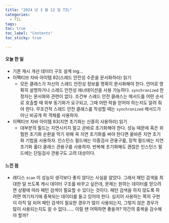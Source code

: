 ```yaml
---
title: "2024 년 3 월 12 일 TIL"
categories:
  - TIL
tags:
toc: true
toc_label: "Contents"
toc_sticky: true

---
```


#### 오늘 한 일

* 기존 캐시 개선 데이터 구조 설계 ing...
* 이펙티브 자바 아이템 82(스레드 안전성 수준을 문서화하라) 읽기
  * 모든 클래스가 자신의 스레드 안전성 정보를 명확히 문서화해야 한다. 언어로 명확히 설명하거나 스레드 안전성 애너테이션을 사용 가능하다. `synchronized` 한정자는 문서화와 관련이 없다. 조건부 스레드 안전 클래스는 메서드를 어떤 순서로 호출할 때 외부 동기화가 요구되고, 그때 어떤 락을 얻어야 하는지도 알려 줘야 한다. 무조건적 스레드 안전 클래스를 작성할 때는 `synchronized` 메서드가 아닌 비공개 락 객체를 사용하자.
* 이펙티브 자바 아이템 83(지연 초기화는 신중히 사용하라) 읽기
  * 대부분의 필드는 지연시키지 말고 곧바로 초기화해야 한다. 성능 때문에 혹은 위험한 초기화 순환을 막기 위해 꼭 지연 초기화를 써야 한다면 올바른 지연 초기화 기법을 사용하자. 인스턴스 필드에는 이중검사 관용구를, 장적 필드에는 지연 초기화 홀더 클래스 관용구를 사용하자. 반복해 초기화해도 괜찮은 인스턴스 필드에는 단일검사 관용구도 고려 대상이다.





#### 느낀 점

* 레디스 `scan` 이 성능이 생각보다 좋지 않다는 사실을 알았다. 그래서 패턴 검색을 최대한 덜 쓰도록 캐시 데이터 구조를 바꾸고 싶은데, 문제는 원하는 데이터를 얻으려면 상황에 따라 패턴 검색이 필요할 수 있다는 것이다. 패턴 검색을 하지 않도록 하려면 여기저기에 중복되는 데이터를 들고 있어야 한다. 심지어 사용하는 쪽의 구현이 아직 덜 되어 패턴 검색이 필요한 경우가 많이 사용되는지, 그렇지 않은 경우가 많이 사용되는지도 알 수 없다...... 이럴 땐 어떡하면 좋을까? 약간의 중복을 감수해야 할까?